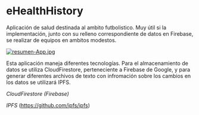 # eHealthHistory

Aplicación de salud destinada al ambito futbolistico. Muy útil si la implementación, junto con su relleno correspondiente de datos en Firebase, se realizar de equipos en ambitos modestos.

[![resumen-App.jpg](https://i.postimg.cc/wvnpGzSd/resumen-App.jpg)](https://postimg.cc/62Vg8kWH)

Esta aplicación maneja diferentes tecnologías. 
Para el almacenamiento de datos se utiliza CloudFirestore, perteneciente a Firebase de Google, y para generar diferentes archivos de texto con infromación sobre los cambios en los datos se utilizará IPFS.

*CloudFirestore (Firebase)*


*IPFS* (https://github.com/ipfs/ipfs)
